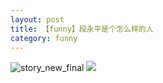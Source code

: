 ```yaml
---
layout: post
title: 【funny】段永平是个怎么样的人
category: funny
---
```

![story_new_final](http://rfbyhtcfm.hd-bkt.clouddn.com/img/story_new_final_0322.png)
![](http://rfbyavrvr.hd-bkt.clouddn.com/img/duan-220715-1.jpg)

  




